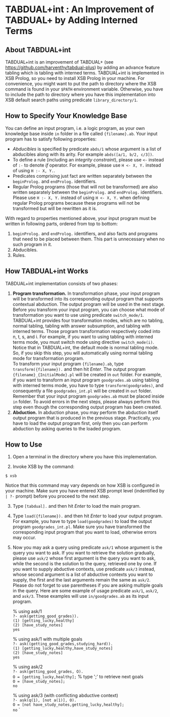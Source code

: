 # TABDUAL+int : An Improvement of TABDUAL+ by Adding Interned Terms

## About TABDUAL+int
TABDUAL+int is an improvement of TABDUAL+ (see https://github.com/harventhy/tabdual-plus) by adding an advance feature tabling which is tabling with interned terms. TABDUAL+int is implemented in XSB Prolog, so you need to install XSB Prolog in your machine. For convenience, you might want to put the path to directory where the XSB command is found in your `$PATH` environment variable. Otherwise, you have to include the path to directory where you have this implementation into XSB default search paths using predicate `library_directory/1`.

## How to Specify Your Knowledge Base
You can define an input program, i.e. a logic program, as your own knowledge base inside `in` folder in a file called `{filename}.ab`. Your input program has to satisfy following properties:
* *Abducibles* is specified by predicate `abds/1` whose argument is a list of abducibles along with its arity. For example `abds([a/1, b/2, c/3])`.
* To define a rule (including an *integrity constraint*), please use `<-` instead of `:-` to denote *if* operator. For example, please use `H <- X, Y.` instead of using `H :- X, Y.`.
* Predicates comprising just fact are written separately between the `beginProlog.` and `endProlog.` identifiers. 
* Regular Prolog programs (those that will not be transformed) are also written separately between the `beginProlog.` and `endProlog.` identifiers. Please use `H :- X, Y.` instead of using `H <- X, Y.` when defining regular Prolog programs because these programs will not be transformed but will be rewritten as it is.

With regard to properties mentioned above, your input program must be written in following parts, ordered from top to bottom:
1. `beginProlog.` and `endProlog.` identifiers, and also facts and programs that need to be placed between them. This part is unnecessary when no such program in it.
2. Abducibles.
3. Rules.

## How TABDUAL+int Works
TABDUAL+int implementation consists of two phases:
1. **Program transformation.** 
In transformation phase, your input program will be transformed into its corresponding output program that supports contextual abduction. The output program will be used in the next stage. Before you transform your input program, you can choose what mode of transformation you want to use using predicate `switch_mode/1`. TABDUAL+int provides four transformation modes, which are no tabling, normal tabling, tabling with answer subsumption, and tabling with interned terms. Those program transformation respectively coded into n, t, s, and i. For example, if you want to using tabling with interned terms mode, you must switch mode using directive `switch_mode(i)`. Notice that in TABDUAL+int, the default mode is normal tabling mode. So, if you skip this step, you will automatically using normal tabling mode for transformation program. <br />
To transform your input program `{filename}.ab`, type `transform({filename}).` and then hit *Enter*. The output program `{filename}_{InitialMode}.pl` will be created in `out` folder. For example, if you want to transform an input program `goodgrades.ab` using tabling with interned terms mode, you have to type `transform(goodgrades)`, and consequently a file `goodgrades_int.pl` will be created in `out` folder. Remember that your input program `goodgrades.ab` must be placed inside `in` folder. To avoid errors in the next steps, please always perform this step even though the corresponding output program has been created.
2. **Abduction.** 
In abduction phase, you may perform the abduction itself output program that is produced in the previous stage. Practically, you have to load the output program first, only then you can perform abduction by asking queries to the loaded program.
 
## How to Use
1. Open a terminal in the directory where you have this implementation.

2. Invoke XSB by the command:
```
$ xsb
```
Notice that this command may vary depends on how XSB is configured in your machine. Make sure you have entered XSB prompt level (indentified by `| ?-` prompt) before you proceed to the next step.

3. Type `[tabdual].` and then hit *Enter* to load the main program.  

4. Type `load({filename}).` and then hit *Enter* to load your output program.  For example, you have to type `load(goodgrades)`  to load the output program `goodgrades_int.pl`. Make sure you have transformed the corresponding input program that you want to load, otherwise errors may occur.

5. Now you may ask a query using predicate `ask/1` whose argument is the query you want to ask. If you want to retrieve the solution gradually, please use `ask/2` whose first argument is the query you want to ask, while the second is the solution to the query, retrieved one by one. If you want to supply abductive contexts, use predicate `ask/3` instead, whose second argument is a list of abductive contexts you want to supply, the first and the last arguments remain the same as `ask/2`. Please do not forget to use parentheses if you are asking multiple goals in the query. Here are some example of usage predicate `ask/1`, `ask/2`, and `ask/3`. These examples will use `in/goodgrades.ab` as its input program.

    % using ask/1 <br />
	`?- ask(getting_good_grades)).`                     
    	`(1) [getting_lucky,healthy]`<br />
	`(2) [have_study_notes]`<br />
    	`yes`<br />
    
    % using ask/1 with multiple goals <br />
	`?- ask((getting_good_grades,studying_hard)).`       
    	`(1) [getting_lucky,healthy,have_study_notes]` <br />
	`(2) [have_study_notes]` <br />
    	`yes` <br />
    
    % using ask/2 <br />
	`?- ask(getting_good_grades, O).`                    
    	`O = [getting_lucky,healthy];` 	% type ';' to retrieve next goals                   
	`O = [have_study_notes];` <br />
    	`no` <br />

    % using ask/3 (with conflicting abductive context) <br />
	`?- ask(q(1), [not a(1)], O).`         
    	`O = [not have_study_notes,getting_lucky,healthy];`<br />
    	`no`
`    
